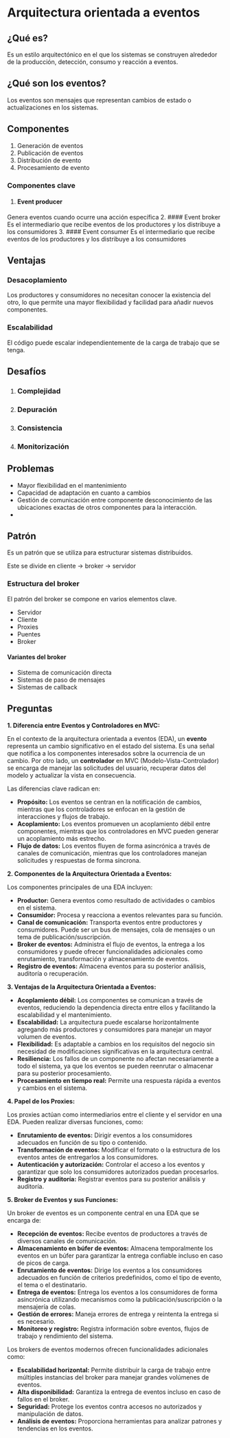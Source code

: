 # Arquitectura orientada a eventos
## ¿Qué es?
Es un estilo arquitectónico en el que los sistemas se construyen alrededor de la producción, detección, consumo y reacción a eventos.

## ¿Qué son los eventos?
Los eventos son mensajes que representan cambios de estado o actualizaciones en los sistemas.

## Componentes
1. Generación de eventos
2. Publicación de eventos
3. Distribución de evento
4. Procesamiento de evento

### Componentes clave
1. #### Event producer
Genera eventos cuando ocurre una acción específica
2. #### Event broker
Es el intermediario que recibe eventos de los productores y los distribuye a los consumidores
3. #### Event consumer
Es el intermediario que recibe eventos de los productores y los distribuye a los consumidores

## Ventajas
### Desacoplamiento
Los productores y consumidores no necesitan conocer la existencia del otro, lo que permite una mayor flexibilidad y facilidad para añadir nuevos componentes.
### Escalabilidad
El código puede escalar independientemente de la carga de trabajo que se tenga.

## Desafíos
1. ### Complejidad
3. ### Depuración
4. ### Consistencia
5. ### Monitorización

## Problemas
- Mayor flexibilidad en el mantenimiento
- Capacidad de adaptación en cuanto a cambios
- Gestión de comunicación entre componente desconocimiento de las ubicaciones exactas de otros componentes para la interacción.
- 
## Patrón
Es un patrón que se utiliza para estructurar sistemas distribuidos.

Este se divide en cliente -> broker -> servidor

### Estructura del broker
 El patrón del broker se compone en varios elementos clave.
 - Servidor
 - Cliente
 - Proxies
 - Puentes
 - Broker
#### Variantes del broker
- Sistema de comunicación directa
- Sistemas de paso de mensajes
- Sistemas de callback
## Preguntas
**1. Diferencia entre Eventos y Controladores en MVC:**

En el contexto de la arquitectura orientada a eventos (EDA), un **evento** representa un cambio significativo en el estado del sistema. Es una señal que notifica a los componentes interesados sobre la ocurrencia de un cambio. Por otro lado, un **controlador** en MVC (Modelo-Vista-Controlador) se encarga de manejar las solicitudes del usuario, recuperar datos del modelo y actualizar la vista en consecuencia.

Las diferencias clave radican en:

- **Propósito:** Los eventos se centran en la notificación de cambios, mientras que los controladores se enfocan en la gestión de interacciones y flujos de trabajo.
- **Acoplamiento:** Los eventos promueven un acoplamiento débil entre componentes, mientras que los controladores en MVC pueden generar un acoplamiento más estrecho.
- **Flujo de datos:** Los eventos fluyen de forma asincrónica a través de canales de comunicación, mientras que los controladores manejan solicitudes y respuestas de forma síncrona.

**2. Componentes de la Arquitectura Orientada a Eventos:**

Los componentes principales de una EDA incluyen:

- **Productor:** Genera eventos como resultado de actividades o cambios en el sistema.
- **Consumidor:** Procesa y reacciona a eventos relevantes para su función.
- **Canal de comunicación:** Transporta eventos entre productores y consumidores. Puede ser un bus de mensajes, cola de mensajes o un tema de publicación/suscripción.
- **Broker de eventos:** Administra el flujo de eventos, la entrega a los consumidores y puede ofrecer funcionalidades adicionales como enrutamiento, transformación y almacenamiento de eventos.
- **Registro de eventos:** Almacena eventos para su posterior análisis, auditoría o recuperación.

**3. Ventajas de la Arquitectura Orientada a Eventos:**

- **Acoplamiento débil:** Los componentes se comunican a través de eventos, reduciendo la dependencia directa entre ellos y facilitando la escalabilidad y el mantenimiento.
- **Escalabilidad:** La arquitectura puede escalarse horizontalmente agregando más productores y consumidores para manejar un mayor volumen de eventos.
- **Flexibilidad:** Es adaptable a cambios en los requisitos del negocio sin necesidad de modificaciones significativas en la arquitectura central.
- **Resiliencia:** Los fallos de un componente no afectan necesariamente a todo el sistema, ya que los eventos se pueden reenrutar o almacenar para su posterior procesamiento.
- **Procesamiento en tiempo real:** Permite una respuesta rápida a eventos y cambios en el sistema.

**4. Papel de los Proxies:**

Los proxies actúan como intermediarios entre el cliente y el servidor en una EDA. Pueden realizar diversas funciones, como:

- **Enrutamiento de eventos:** Dirigir eventos a los consumidores adecuados en función de su tipo o contenido.
- **Transformación de eventos:** Modificar el formato o la estructura de los eventos antes de entregarlos a los consumidores.
- **Autenticación y autorización:** Controlar el acceso a los eventos y garantizar que solo los consumidores autorizados puedan procesarlos.
- **Registro y auditoría:** Registrar eventos para su posterior análisis y auditoría.

**5. Broker de Eventos y sus Funciones:**

Un broker de eventos es un componente central en una EDA que se encarga de:

- **Recepción de eventos:** Recibe eventos de productores a través de diversos canales de comunicación.
- **Almacenamiento en búfer de eventos:** Almacena temporalmente los eventos en un búfer para garantizar la entrega confiable incluso en caso de picos de carga.
- **Enrutamiento de eventos:** Dirige los eventos a los consumidores adecuados en función de criterios predefinidos, como el tipo de evento, el tema o el destinatario.
- **Entrega de eventos:** Entrega los eventos a los consumidores de forma asincrónica utilizando mecanismos como la publicación/suscripción o la mensajería de colas.
- **Gestión de errores:** Maneja errores de entrega y reintenta la entrega si es necesario.
- **Monitoreo y registro:** Registra información sobre eventos, flujos de trabajo y rendimiento del sistema.

Los brokers de eventos modernos ofrecen funcionalidades adicionales como:

- **Escalabilidad horizontal:** Permite distribuir la carga de trabajo entre múltiples instancias del broker para manejar grandes volúmenes de eventos.
- **Alta disponibilidad:** Garantiza la entrega de eventos incluso en caso de fallos en el broker.
- **Seguridad:** Protege los eventos contra accesos no autorizados y manipulación de datos.
- **Análisis de eventos:** Proporciona herramientas para analizar patrones y tendencias en los eventos.